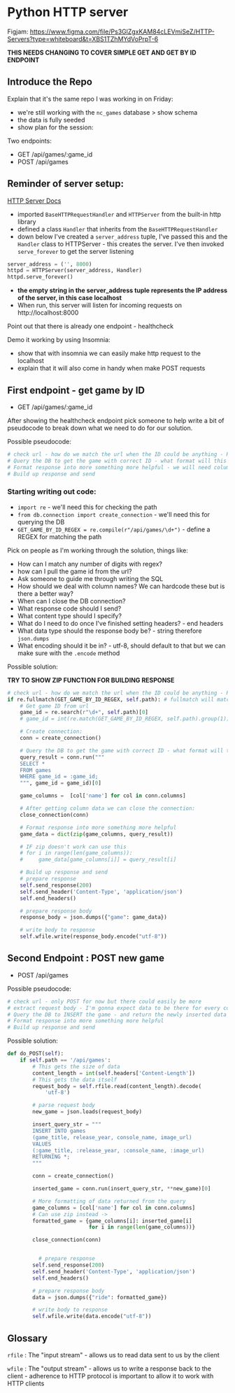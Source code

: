 # Python HTTP server

Figjam: https://www.figma.com/file/Ps3GlZgxKAM84cLEVmiSeZ/HTTP-Servers?type=whiteboard&t=XBS1TZhMYdVoPrpT-6

**THIS NEEDS CHANGING TO COVER SIMPLE GET AND GET BY ID ENDPOINT**

## Introduce the Repo

Explain that it's the same repo I was working in on Friday:

- we're still working with the `nc_games` database > show schema
- the data is fully seeded
- show plan for the session:

Two endpoints:

- GET /api/games/:game_id
- POST /api/games

## Reminder of server setup:

[HTTP Server Docs](https://docs.python.org/3/library/http.server.html#http.server.HTTPServer)

- imported `BaseHTTPRequestHandler` and `HTTPServer` from the built-in http library
- defined a class `Handler` that inherits from the `BaseHTTPRequestHandler`
- down below I've created a `server_address` tuple, I've passed this and the `Handler` class to HTTPServer - this creates the server. I've then invoked `serve_forever` to get the server listening

```py
server_address = ('', 8000)
httpd = HTTPServer(server_address, Handler)
httpd.serve_forever()
```

- **the empty string in the server_address tuple represents the IP address of the server, in this case localhost**
- When run, this server will listen for incoming requests on http://localhost:8000

Point out that there is already one endpoint - healthcheck

Demo it working by using Insomnia:

- show that with insomnia we can easily make http request to the localhost
- explain that it will also come in handy when make POST requests

## First endpoint - get game by ID

- GET /api/games/:game_id

After showing the healthcheck endpoint pick someone to help write a bit of pseudocode to break down what we need to do for our solution.

Possible pseudocode:

```py
# check url - how do we match the url when the ID could be anything - Regex?
# Query the DB to get the game with correct ID - what format will this return?
# Format response into more something more helpful - we will need column names - we can hardcode these but is there a better way?
# Build up response and send
```

### Starting writing out code:

- `import re` - we'll need this for checking the path
- `from db.connection import create_connection` - we'll need this for querying the DB
- `GET_GAME_BY_ID_REGEX = re.compile(r"/api/games/\d+")` - define a REGEX for matching the path

Pick on people as I'm working through the solution, things like:

- How can I match any number of digits with regex?
- how can I pull the game id from the url?
- Ask someone to guide me through writing the SQL
- How should we deal with column names? We can hardcode these but is there a better way?
- When can I close the DB connection?
- What response code should I send?
- What content type should I specify?
- What do I need to do once I've finished setting headers? - end headers
- What data type should the response body be? - string therefore `json.dumps`
- What encoding should it be in? - utf-8, should default to that but we can make sure with the `.encode` method

Possible solution:

**TRY TO SHOW ZIP FUNCTION FOR BUILDING RESPONSE**

```py
# check url - how do we match the url when the ID could be anything - Regex?
if re.fullmatch(GET_GAME_BY_ID_REGEX, self.path): # fullmatch will match the whole string/could possibly use normal match instead
    # Get game ID from url
    game_id = re.search(r"\d+", self.path)[0]
    # game_id = int(re.match(GET_GAME_BY_ID_REGEX, self.path).group(1))

    # Create connection:
    conn = create_connection()

    # Query the DB to get the game with correct ID - what format will this return?
    query_result = conn.run("""
    SELECT *
    FROM games
    WHERE game_id = :game_id;
    """, game_id = game_id)[0]

    game_columns =  [col['name'] for col in conn.columns]

    # After getting column data we can close the connection:
    close_connection(conn)

    # Format response into more something more helpful
    game_data = dict(zip(game_columns, query_result))

    # IF zip doesn't work can use this
    # for i in range(len(game_columns)):
    #     game_data[game_columns[i]] = query_result[i]

    # Build up response and send
    # prepare response
    self.send_response(200)
    self.send_header('Content-Type', 'application/json')
    self.end_headers()

    # prepare response body
    response_body = json.dumps({"game": game_data})

    # write body to response
    self.wfile.write(response_body.encode("utf-8"))

```

## Second Endpoint : POST new game

- POST /api/games

Possible pseudocode:

```py
# check url - only POST for now but there could easily be more
# extract request body - I'm gonna expect data to be there for every column for simplicity
# Query the DB to INSERT the game - and return the newly inserted data to be sent back
# Format response into more something more helpful
# Build up response and send
```

Possible solution:

```py
def do_POST(self):
    if self.path == '/api/games':
        # This gets the size of data
        content_length = int(self.headers['Content-Length'])
        # This gets the data itself
        request_body = self.rfile.read(content_length).decode(
            'utf-8')

        # parse request body
        new_game = json.loads(request_body)

        insert_query_str = """
        INSERT INTO games
        (game_title, release_year, console_name, image_url)
        VALUES
        (:game_title, :release_year, :console_name, :image_url)
        RETURNING *;
        """

        conn = create_connection()

        inserted_game = conn.run(insert_query_str, **new_game)[0]

        # More formatting of data returned from the query
        game_columns = [col['name'] for col in conn.columns]
        # Can use zip instead ->
        formatted_game = {game_columns[i]: inserted_game[i]
                          for i in range(len(game_columns))}

        close_connection(conn)


          # prepare response
        self.send_response(200)
        self.send_header('Content-Type', 'application/json')
        self.end_headers()

        # prepare response body
        data = json.dumps({"ride": formatted_game})

        # write body to response
        self.wfile.write(data.encode("utf-8"))
```

## Glossary

`rfile` : The "input stream" - allows us to read data sent to us by the client

`wfile` : The "output stream" - allows us to write a response back to the client - adherence to HTTP protocol is important to allow it to work with HTTP clients
